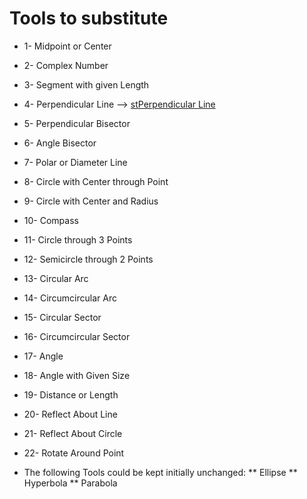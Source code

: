 # Tools to substitute
* 1-  Midpoint or Center
* 2-  Complex Number
* 3-  Segment with given Length
* 4-  Perpendicular Line  -->  [stPerpendicular Line](https://github.com/probaxeoxebra/probaMinkoski/blob/master/Ferramentas/FerramentasMink/04_Perpendicular_Line.md)
* 5-  Perpendicular Bisector
* 6-  Angle Bisector
* 7-  Polar or Diameter Line
* 8-  Circle with Center through Point
* 9- Circle with Center and Radius
* 10- Compass
* 11- Circle through 3 Points
* 12- Semicircle through 2 Points
* 13- Circular Arc
* 14- Circumcircular Arc
* 15- Circular Sector
* 16- Circumcircular Sector
* 17- Angle
* 18- Angle with Given Size
* 19- Distance or Length
* 20- Reflect About Line
* 21- Reflect About Circle
* 22- Rotate Around Point

*  The following Tools could be kept initially unchanged: 
  **   Ellipse
  **   Hyperbola
  **   Parabola
